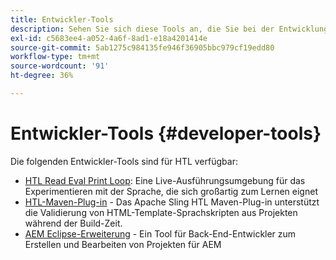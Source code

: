 ```yaml
---
title: Entwickler-Tools
description: Sehen Sie sich diese Tools an, die Sie bei der Entwicklung in HTL unterstützen.
exl-id: c5683ee4-a052-4a6f-8ad1-e18a4201414e
source-git-commit: 5ab1275c984135fe946f36905bbc979cf19edd80
workflow-type: tm+mt
source-wordcount: '91'
ht-degree: 36%

---
```



# Entwickler-Tools {#developer-tools}

Die folgenden Entwickler-Tools sind für HTL verfügbar:

* [HTL Read Eval Print Loop](https://github.com/adobe/aem-htl-repl): Eine Live-Ausführungsumgebung für das Experimentieren mit der Sprache, die sich großartig zum Lernen eignet
* [HTL-Maven-Plug-in](https://sling.apache.org/components/htl-maven-plugin/) - Das Apache Sling HTL Maven-Plug-in unterstützt die Validierung von HTML-Template-Sprachskripten aus Projekten während der Build-Zeit.
* [AEM Eclipse-Erweiterung](https://experienceleague.adobe.com/docs/experience-manager-cloud-service/content/implementing/developer-tools/eclipse.html) - Ein Tool für Back-End-Entwickler zum Erstellen und Bearbeiten von Projekten für AEM
